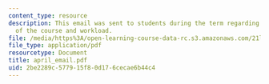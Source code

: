```yaml
---
content_type: resource
description: This email was sent to students during the term regarding the status
  of the course and workload.
file: /media/https%3A/open-learning-course-data-rc.s3.amazonaws.com/21l-009-shakespeare-spring-2004/2be2289c577915f80d176cecae6b44c4_april_email.pdf
file_type: application/pdf
resourcetype: Document
title: april_email.pdf
uid: 2be2289c-5779-15f8-0d17-6cecae6b44c4
---
```

